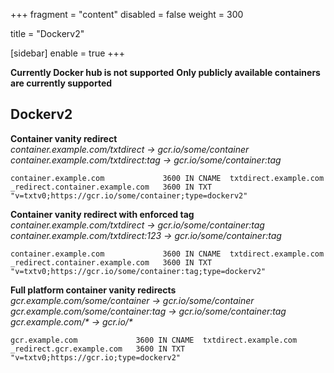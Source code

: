 +++
fragment = "content"
disabled = false
weight = 300

title = "Dockerv2"

[sidebar]
  enable = true
+++

__Currently Docker hub is not supported__
__Only publicly available containers are currently supported__

## Dockerv2
**Container vanity redirect**  
*container.example.com/txtdirect -> gcr.io/some/container*
*container.example.com/txtdirect:tag -> gcr.io/some/container:tag*
```
container.example.com             3600 IN CNAME  txtdirect.example.com
_redirect.container.example.com   3600 IN TXT    "v=txtv0;https://gcr.io/some/container;type=dockerv2"
```

**Container vanity redirect with enforced tag**  
*container.example.com/txtdirect -> gcr.io/some/container:tag*  
*container.example.com/txtdirect:123 -> gcr.io/some/container:tag*
```
container.example.com             3600 IN CNAME  txtdirect.example.com
_redirect.container.example.com   3600 IN TXT    "v=txtv0;https://gcr.io/some/container:tag;type=dockerv2"
```

**Full platform container vanity redirects**  
*gcr.example.com/some/container -> gcr.io/some/container*  
*gcr.example.com/some/container:tag -> gcr.io/some/container:tag*  
*gcr.example.com/\* -> gcr.io/\**
```
gcr.example.com             3600 IN CNAME  txtdirect.example.com
_redirect.gcr.example.com   3600 IN TXT    "v=txtv0;https://gcr.io;type=dockerv2"
```
